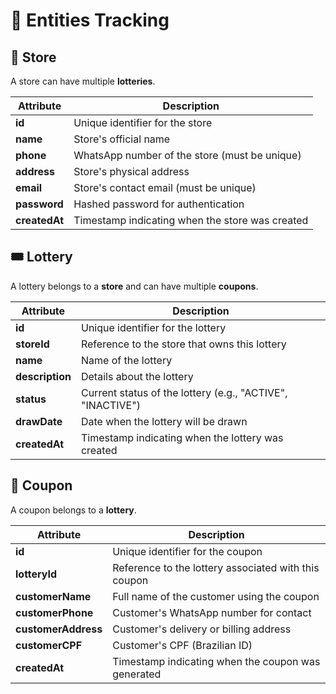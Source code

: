 # 📌 Entities Tracking

## 🏪 Store  
A store can have multiple **lotteries**.  

| Attribute  | Description |
|------------|------------|
| **id** | Unique identifier for the store |
| **name** | Store's official name |
| **phone** | WhatsApp number of the store (must be unique) |
| **address** | Store's physical address |
| **email** | Store's contact email (must be unique) |
| **password** | Hashed password for authentication |
| **createdAt** | Timestamp indicating when the store was created |

## 🎟️ Lottery  
A lottery belongs to a **store** and can have multiple **coupons**.  

| Attribute  | Description |
|------------|------------|
| **id** | Unique identifier for the lottery |
| **storeId** | Reference to the store that owns this lottery |
| **name** | Name of the lottery |
| **description** | Details about the lottery |
| **status** | Current status of the lottery (e.g., "ACTIVE", "INACTIVE") |
| **drawDate** | Date when the lottery will be drawn |
| **createdAt** | Timestamp indicating when the lottery was created |

## 🎫 Coupon  
A coupon belongs to a **lottery**.  

| Attribute  | Description |
|------------|------------|
| **id** | Unique identifier for the coupon |
| **lotteryId** | Reference to the lottery associated with this coupon |
| **customerName** | Full name of the customer using the coupon |
| **customerPhone** | Customer's WhatsApp number for contact |
| **customerAddress** | Customer's delivery or billing address |
| **customerCPF** | Customer's CPF (Brazilian ID) |
| **createdAt** | Timestamp indicating when the coupon was generated |